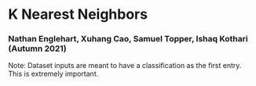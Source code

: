 # K Nearest Neighbors
### Nathan Englehart, Xuhang Cao, Samuel Topper, Ishaq Kothari (Autumn 2021)
Note: Dataset inputs are meant to have a classification as the first entry. This is extremely important. 
